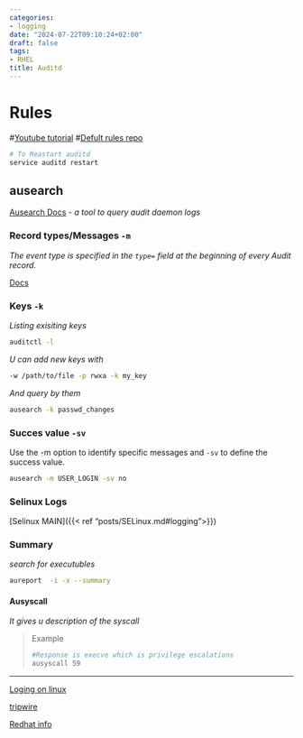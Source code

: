 ```yaml
---
categories:
- logging
date: "2024-07-22T09:10:24+02:00"
draft: false
tags:
- RHEL
title: Auditd
---
```


# Rules

#[Youtube tutorial](https://www.youtube.com/watch?v:%20lc1i9h1GyMA)
#[Defult rules repo](https://github.com/Neo23x0/auditd)

``` bash
# To Reastart auditd
service auditd restart
```

## ausearch

[Ausearch Docs](https://linux.die.net/man/8/ausearch) - *a tool to query
audit daemon logs*

### Record types/Messages `-m`

*The event type is specified in the `type=` field at the beginning of
every Audit record.*

[Docs](https://docs.redhat.com/en/documentation/red_hat_enterprise_linux/6/html/security_guide/sec-audit_record_types#sec-Audit_Record_Types)

### Keys `-k`

*Listing exisiting keys*

``` bash
auditctl -l
```

*U can add new keys with*

``` bash
-w /path/to/file -p rwxa -k my_key
```

*And query by them*

``` bash
ausearch -k passwd_changes
```

### Succes value `-sv`

Use the -m option to identify specific messages and `-sv` to define the
success value.

``` bash
ausearch -m USER_LOGIN -sv no 
```

### Selinux Logs

\[Selinux MAIN\]({{\< ref “posts/SELinux.md#logging”\>}})

### Summary

*search for executubles*

``` bash
aureport  -i -x --summary
```

#### Ausyscall

*It gives u description of the syscall*

> Example
>
> ``` bash
> #Response is execve which is privilege escalations
> ausyscall 59
> ```

------------------------------------------------------------------------

[Loging on linux](/Loging_linux)

[tripwire](/tripwire)

[Redhat
info](https://www.redhat.com/sysadmin/configure-linux-auditing-auditd)
